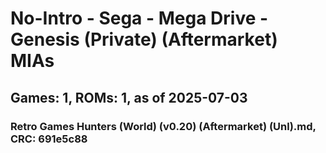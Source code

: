# No-Intro - Sega - Mega Drive - Genesis (Private) (Aftermarket) MIAs
## Games: 1, ROMs: 1, as of 2025-07-03

### Retro Games Hunters (World) (v0.20) (Aftermarket) (Unl).md, CRC: 691e5c88
